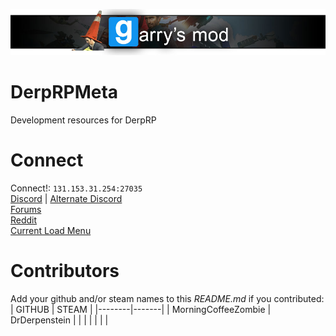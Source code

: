 ![](/Images/banner.png)  

# DerpRPMeta
Development resources for DerpRP  


# Connect
Connect!: `131.153.31.254:27035`  
[Discord](https://discord.gg/YVMUpe) | [Alternate Discord](https://discord.gg/crFNW7)   
[Forums](http://rpforum.derpdarkrp.nn.pe/index.php)  
[Reddit](https://www.reddit.com/r/GMServers/comments/cha8xf/derprp/)  
[Current Load Menu](http://5632523523f2.000webhostapp.com/striperloadingscreen/index.php?steamid=%s)  


# Contributors
Add your github and/or steam names to this *README.md* if you contributed:  
| GITHUB | STEAM |
|--------|-------|
| MorningCoffeeZombie | DrDerpenstein |
| | | 
| | | 




